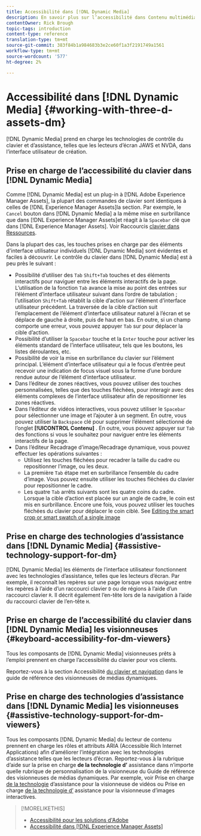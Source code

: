 ```yaml
---
title: Accessibilité dans [!DNL Dynamic Media]
description: En savoir plus sur l’accessibilité dans Contenu multimédia dynamique et Visionneuses de contenu multimédia dynamique
contentOwner: Rick Brough
topic-tags: introduction
content-type: reference
translation-type: tm+mt
source-git-commit: 383f84b1a984683b3e2ce60f1a3f2191749a1561
workflow-type: tm+mt
source-wordcount: '577'
ht-degree: 2%

---
```



# Accessibilité dans [!DNL Dynamic Media] {#working-with-three-d-assets-dm}

[!DNL Dynamic Media] prend en charge les technologies de contrôle du clavier et d’assistance, telles que les lecteurs d’écran JAWS et NVDA, dans l’interface utilisateur de création.

## Prise en charge de l’accessibilité du clavier dans [!DNL Dynamic Media]

Comme [!DNL Dynamic Media] est un plug-in à [!DNL Adobe Experience Manager Assets], la plupart des commandes de clavier sont identiques à celles de [!DNL Experience Manager Assets]la section. Par exemple, le `Cancel` bouton dans [!DNL Dynamic Media] a la même mise en surbrillance que dans [!DNL Experience Manager Assets]et réagit à la `Spacebar` clé que dans [!DNL Experience Manager Assets]. Voir Raccourcis [clavier dans Ressources](/help/assets/accessibility.md#keyboard-shortcuts).

Dans la plupart des cas, les touches prises en charge par des éléments d&#39;interface utilisateur individuels [!DNL Dynamic Media] sont évidentes et faciles à découvrir. Le contrôle du clavier dans [!DNL Dynamic Media] est à peu près le suivant :

* Possibilité d’utiliser des `Tab` `Shift+Tab` touches et des éléments interactifs pour naviguer entre les éléments interactifs de la page.
L’utilisation de la fonction `Tab` avance la mise au point des entrées sur l’élément d’interface utilisateur suivant dans l’ordre de tabulation ; l’utilisation `Shift+Tab` rétablit la cible d’action sur l’élément d’interface utilisateur précédent.
La traversée de la cible d’action suit l’emplacement de l’élément d’interface utilisateur naturel à l’écran et se déplace de gauche à droite, puis de haut en bas. En outre, si un champ comporte une erreur, vous pouvez appuyer `Tab` sur pour déplacer la cible d’action.
* Possibilité d’utiliser la `Spacebar` touche et la `Enter` touche pour activer les éléments standard de l’interface utilisateur, tels que les boutons, les listes déroulantes, etc.
* Possibilité de voir la mise en surbrillance du clavier sur l’élément principal. L’élément d’interface utilisateur qui a le focus d’entrée peut recevoir une indication de focus visuel sous la forme d’une bordure rendue autour de l’élément d’interface utilisateur.
* Dans l’éditeur de zones réactives, vous pouvez utiliser des touches personnalisées, telles que des touches fléchées, pour interagir avec des éléments complexes de l’interface utilisateur afin de repositionner les zones réactives.
* Dans l’éditeur de vidéos interactives, vous pouvez utiliser le `Spacebar` pour sélectionner une image et l’ajouter à un segment. En outre, vous pouvez utiliser la `Backspace` clé pour supprimer l’élément sélectionné de l’onglet **[!UICONTROL Contenu]** . En outre, vous pouvez appuyer sur `Tab` des fonctions si vous le souhaitez pour naviguer entre les éléments interactifs de la page.
* Dans l’éditeur Recadrage d’image/Recadrage dynamique, vous pouvez effectuer les opérations suivantes :
   * Utilisez les touches fléchées pour recadrer la taille du cadre ou repositionner l’image, ou les deux.
   * La première `Tab` étape met en surbrillance l’ensemble du cadre d’image. Vous pouvez ensuite utiliser les touches fléchées du clavier pour repositionner le cadre.
   * Les quatre `Tab` arrêts suivants sont les quatre coins du cadre. Lorsque la cible d’action est placée sur un angle de cadre, le coin est mis en surbrillance. Encore une fois, vous pouvez utiliser les touches fléchées du clavier pour déplacer le coin ciblé.
See [Editing the smart crop or smart swatch of a single image](/help/assets/image-profiles.md#editing-the-smart-crop-or-smart-swatch-of-a-single-image)

<!-- Keyboarding is the same because Dynamic Media is using the same UI library (Coral 3 (AEM 6.5) or Coral Spectrum (in Skyline)) as entire AEM Assets.  -->

<!-- In the Hotspot editor, Dynamic Media lets you use arrow keys to control the position of a hot spot. See [Carousel Banners](/help/assets/dynamic-media/carousel-banners.md##adding-hotspots-or-image-maps-to-an-image-banner) or [Interactive Images](/help/assets/dynamic-media/interactive-images.md#adding-hotspots-to-an-image-banner)  -->

<!-- I think we should definitely mention this in the DM-specific area of documentation for keyboard support. -->

<!-- I would not get into much of details of specific keyboard support logic of these editors. One of the reasons - chances are that accessibility support will receive Phase2-like attention, with more holistic approach. -->

## Prise en charge des technologies d’assistance dans [!DNL Dynamic Media] {#assistive-technology-support-for-dm}

[!DNL Dynamic Media] les éléments de l’interface utilisateur fonctionnent avec les technologies d’assistance, telles que les lecteurs d’écran. Par exemple, il reconnaît les repères sur une page lorsque vous naviguez entre les repères à l’aide d’un raccourci clavier `D` ou de régions à l’aide d’un raccourci clavier `R`. Il décrit également l’en-tête lors de la navigation à l’aide du raccourci clavier de l’en-tête `H`.

## Prise en charge de l’accessibilité du clavier dans [!DNL Dynamic Media] les visionneuses {#keyboard-accessibility-for-dm-viewers}

Tous les composants de [!DNL Dynamic Media] visionneuses prêts à l’emploi prennent en charge l’accessibilité du clavier pour vos clients.

Reportez-vous à la section Accessibilité [du clavier et navigation](https://docs.adobe.com/content/help/fr-FR/dynamic-media-developer-resources/library/c-keyboard-accessibility.html) dans le guide de référence des visionneuses de médias dynamiques.

## Prise en charge des technologies d’assistance dans [!DNL Dynamic Media] les visionneuses {#assistive-technology-support-for-dm-viewers}

Tous les composants [!DNL Dynamic Media] du lecteur de contenu prennent en charge les rôles et attributs ARIA (Accessible Rich Internet Applications) afin d’améliorer l’intégration avec les technologies d’assistance telles que les lecteurs d’écran.
Reportez-vous à la rubrique d’aide sur la prise en charge **de la technologie d’** assistance dans n’importe quelle rubrique de personnalisation de la visionneuse du Guide de référence des visionneuses de médias dynamiques. Par exemple, voir Prise en charge [de la technologie](https://experienceleague.adobe.com/docs/dynamic-media-developer-resources/library/viewers-aem-assets-dmc/video/r-html5-video-viewer-20-assistive.html) d’assistance pour la visionneuse de vidéos ou Prise en charge [de la technologie d’](https://experienceleague.adobe.com/docs/dynamic-media-developer-resources/library/viewers-for-aem-assets-only/interactive-images/c-html5-aem-interactive-image-assistive.html#viewers-for-aem-assets-only) assistance pour la visionneuse d’images interactives.

>[!MORELIKETHIS]
>
>* [Accessibilité pour les solutions d&#39;Adobe](https://www.adobe.com/accessibility.html)
>* [Accessibilité dans [!DNL Experience Manager Assets]](/help/assets/accessibility.md)

